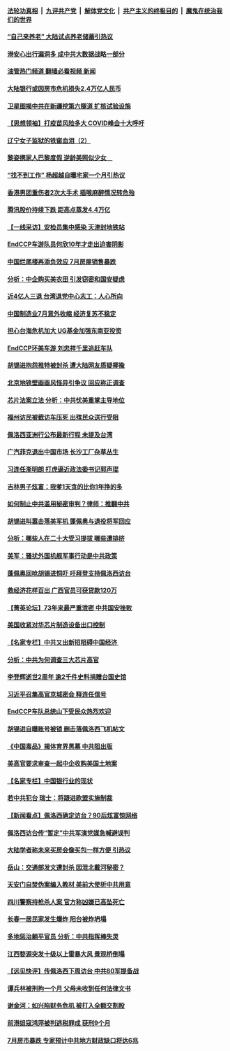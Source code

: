 ####  [法轮功真相](../../../../basic/blob/master/README.md?t=08011601) &nbsp;|&nbsp; [九评共产党](../../../../9ping.md/blob/master/README.md?t=08011601) &nbsp;|&nbsp; [解体党文化](../../../../jtdwh.md/blob/master/README.md?t=08011601)  &nbsp;|&nbsp; [共产主义的终极目的](../../../../gczydzjmd.md/blob/master/README.md?t=08011601) &nbsp;|&nbsp; [魔鬼在统治我们的世界](../../../../mgztzwmdsj.md/blob/master/README.md?t=08011601) 

#### [“自己来养老” 大陆试点养老储蓄引热议](../pages/nsc413/n13792981.md?t=08011601) 

#### [港安心出行漏洞多 成中共大数据战略一部分](../pages/nsc413/n13793044.md?t=08011601) 

#### [油管热门频道 翻墙必看视频 新闻](http://45.76.130.85:81/youtube.html?08011601)


#### [大陆银行或因房市危机损失2.4万亿人民币](../pages/nsc413/n13792911.md?t=08011601) 

#### [卫星图揭中共在新疆挖第六隧道 扩核试验设施](../pages/nsc413/n13792851.md?t=08011601) 

#### [【思想领袖】打疫苗风险多大 COVID峰会十大呼吁](../pages/nsc413/n13779406.md?t=08011601) 

#### [辽宁女子监狱的铁窗血泪（2）](../pages/nsc413/n13788923.md?t=08011601) 

#### [黎姿携家人巴黎度假 逆龄美照似少女　](../pages/nsc413/n13792829.md?t=08011601) 

#### [“找不到工作” 杨超越自曝宅家一个月引热议](../pages/nsc413/n13792808.md?t=08011601) 

#### [香港男团重伤者2次大手术 插喉麻醉情况转危殆](../pages/nsc413/n13792785.md?t=08011601) 

#### [腾讯股价持续下跌 距高点蒸发4.4万亿](../pages/nsc413/n13792791.md?t=08011601) 

#### [【一线采访】安检员集中感染 天津封地铁站](../pages/nsc413/n13792778.md?t=08011601) 

#### [EndCCP车游队员何欣10年才走出迫害阴影](../pages/nsc413/n13792780.md?t=08011601) 

#### [中国烂尾楼再添负效应 7月房屋销售暴跌](../pages/nsc413/n13792762.md?t=08011601) 

#### [分析：中企购买美农田 引发窃密和国安疑虑](../pages/nsc413/n13792341.md?t=08011601) 

#### [近4亿人三退 台湾退党中心志工：人心所向](../pages/nsc413/n13792452.md?t=08011601) 

#### [中国制造业7月意外收缩 经济复苏不稳定](../pages/nsc413/n13792690.md?t=08011601) 

#### [担心台海危机加大 UG基金加强东南亚投资](../pages/nsc413/n13792684.md?t=08011601) 

#### [EndCCP环美车游 刘忠祥千里追赶车队](../pages/nsc413/n13792563.md?t=08011601) 

#### [胡锡进抱怨推特被封杀 遭大陆网友质疑揶揄](../pages/nsc413/n13792616.md?t=08011601) 

#### [北京地铁壁画画风怪异引争议 回应称正调查](../pages/nsc413/n13792543.md?t=08011601) 

#### [芯片法案立法 分析：中共忧美重掌主导地位](../pages/nsc413/n13792556.md?t=08011601) 

#### [福州访民被截访车压死 出殡民众送行受阻](../pages/nsc413/n13792598.md?t=08011601) 

#### [佩洛西亚洲行公布最新行程 未提及台湾](../pages/nsc413/n13792591.md?t=08011601) 

#### [广汽菲克退出中国市场 长沙工厂杂草丛生](../pages/nsc413/n13792544.md?t=08011601) 

#### [习连任渐明朗 打虎逼近政法委书记郭声琨](../pages/nsc413/n13792541.md?t=08011601) 


#### [吉林男子炫富：我爹1天贪的比你1年挣的多](../pages/nsc413/n13792442.md?t=08011601) 

#### [如何制止中共滥用秘密审判？律师：推翻中共](../pages/nsc413/n13792447.md?t=08011601) 

#### [胡锡进叫嚣击落美军机 蓬佩奥与退役将军回应](../pages/nsc413/n13792323.md?t=08011601) 

#### [分析：哪些人在二十大受习提拔 哪些遭排挤](../pages/nsc413/n13792431.md?t=08011601) 

#### [美军：骚扰外国机舰军事行动是中共政策](../pages/nsc413/n13791118.md?t=08011601) 

#### [蓬佩奥回呛胡锡进恫吓 吁拜登支持佩洛西访台](../pages/nsc413/n13792406.md?t=08011601) 

#### [救经济花样百出 广西官员可获贷款120万](../pages/nsc413/n13792401.md?t=08011601) 

#### [【菁英论坛】73年来最严重泄密 中共国安挫败](../pages/nsc413/n13792398.md?t=08011601) 

#### [美国收紧对华芯片制造设备出口控制](../pages/nsc413/n13792386.md?t=08011601) 

#### [【名家专栏】中共又出新招阻碍中国经济 ](../pages/nsc413/n13791726.md?t=08011601) 

#### [分析：中共为何调查三大芯片高官](../pages/nsc413/n13792313.md?t=08011601) 

#### [李登辉逝世2周年 逾2千件史料捐赠台国史馆](../pages/nsc413/n13792276.md?t=08011601) 

#### [习近平召集高官京城密会 释连任信号](../pages/nsc413/n13792361.md?t=08011601) 

#### [EndCCP车队总统山下受民众热烈欢迎](../pages/nsc413/n13792303.md?t=08011601) 

#### [胡锡进自曝账号被锁 删击落佩洛西飞机帖文](../pages/nsc413/n13792300.md?t=08011601) 

#### [《中国毒品》揭体育界黑幕 中共阻出版](../pages/nsc413/n13792248.md?t=08011601) 

#### [美高官要求审查一起中企收购美国土地案](../pages/nsc413/n13792327.md?t=08011601) 

#### [【名家专栏】中国银行业的现状](../pages/nsc413/n13792249.md?t=08011601) 

#### [若中共犯台 瑞士：将跟进欧盟实施制裁](../pages/nsc413/n13792252.md?t=08011601) 

#### [【新闻看点】佩洛西确定访台？90后炫富惊网络](../pages/nsc413/n13791709.md?t=08011601) 

#### [佩洛西访台传“暂定”中共军演党媒急喊避误判](../pages/nsc413/n13792167.md?t=08011601) 

#### [大陆学者称未来买房会像买包一样方便 引热议](../pages/nsc413/n13792227.md?t=08011601) 

#### [岳山：交通部发文遭封杀 因泄北戴河秘密？](../pages/nsc413/n13792157.md?t=08011601) 

#### [天安门自焚伪案编入教材 美前大使析中共用意](../pages/nsc413/n13791932.md?t=08011601) 

#### [四川警察持枪杀人案 官方称凶嫌已高坠死亡](../pages/nsc413/n13792224.md?t=08011601) 

#### [长春一居民家发生爆炸 阳台被炸坍塌](../pages/nsc413/n13792201.md?t=08011601) 

#### [多地惩治躺平官员 分析：中共指挥棒失灵](../pages/nsc413/n13792195.md?t=08011601) 

#### [江西婺源突发十级以上雷暴大风 景观桥倒塌](../pages/nsc413/n13792183.md?t=08011601) 

#### [【远见快评】传佩洛西下周访台 中共80军提备战](../pages/nsc413/n13791956.md?t=08011601) 

#### [谭兵林被刑拘一个月 父母未收到任何法律文书](../pages/nsc413/n13792117.md?t=08011601) 

#### [谢金河：如兴陷财务危机 被打入全额交割股](../pages/nsc413/n13792022.md?t=08011601) 

#### [前港姐寇鸿萍被判逃税罪成 获刑9个月](../pages/nsc413/n13791995.md?t=08011601) 

#### [7月房市暴跌 专家预计中共地方财政缺口将达6兆](../pages/nsc413/n13792099.md?t=08011601) 

<img src='http://gfw-breaker.win/goodnews/indexes/nsc413.md' width='0px' height='0px'/>
